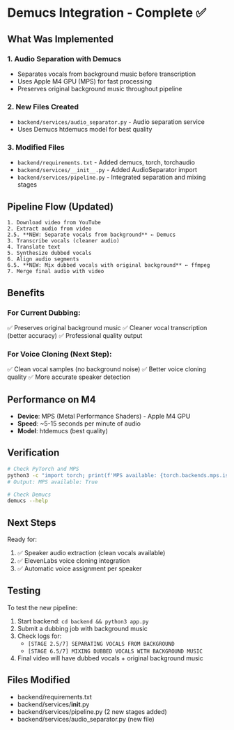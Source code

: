 # Demucs Integration - Complete ✅

## What Was Implemented

### 1. Audio Separation with Demucs
- Separates vocals from background music before transcription
- Uses Apple M4 GPU (MPS) for fast processing
- Preserves original background music throughout pipeline

### 2. New Files Created
- `backend/services/audio_separator.py` - Audio separation service
- Uses Demucs htdemucs model for best quality

### 3. Modified Files
- `backend/requirements.txt` - Added demucs, torch, torchaudio
- `backend/services/__init__.py` - Added AudioSeparator import
- `backend/services/pipeline.py` - Integrated separation and mixing stages

## Pipeline Flow (Updated)

```
1. Download video from YouTube
2. Extract audio from video
2.5. **NEW: Separate vocals from background** ← Demucs
3. Transcribe vocals (cleaner audio)
4. Translate text
5. Synthesize dubbed vocals
6. Align audio segments
6.5. **NEW: Mix dubbed vocals with original background** ← ffmpeg
7. Merge final audio with video
```

## Benefits

### For Current Dubbing:
✅ Preserves original background music
✅ Cleaner vocal transcription (better accuracy)
✅ Professional quality output

### For Voice Cloning (Next Step):
✅ Clean vocal samples (no background noise)
✅ Better voice cloning quality
✅ More accurate speaker detection

## Performance on M4

- **Device**: MPS (Metal Performance Shaders) - Apple M4 GPU
- **Speed**: ~5-15 seconds per minute of audio
- **Model**: htdemucs (best quality)

## Verification

```bash
# Check PyTorch and MPS
python3 -c "import torch; print(f'MPS available: {torch.backends.mps.is_available()}')"
# Output: MPS available: True

# Check Demucs
demucs --help
```

## Next Steps

Ready for:
1. ✅ Speaker audio extraction (clean vocals available)
2. ✅ ElevenLabs voice cloning integration
3. ✅ Automatic voice assignment per speaker

## Testing

To test the new pipeline:
1. Start backend: `cd backend && python3 app.py`
2. Submit a dubbing job with background music
3. Check logs for:
   - `[STAGE 2.5/7] SEPARATING VOCALS FROM BACKGROUND`
   - `[STAGE 6.5/7] MIXING DUBBED VOCALS WITH BACKGROUND MUSIC`
4. Final video will have dubbed vocals + original background music

## Files Modified

- backend/requirements.txt
- backend/services/__init__.py
- backend/services/pipeline.py (2 new stages added)
- backend/services/audio_separator.py (new file)
